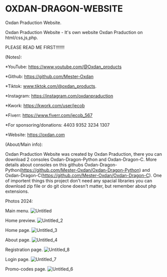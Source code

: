 # OXDAN-DRAGON-WEBSITE
Oxdan Praduction Website.

Oxdan Praduction Website - It's own website Oxdan Praduction on html/css,js,php.

PLEASE READ ME FIRST!!!!!!!

(Notes):

*YouTube: https://www.youtube.com/@Oxdan_products

*Github: https://github.com/Mester-Oxdan

*Tiktok: www.tiktok.com/@oxdan_products.

*Instagram: https://instagram.com/oxdanpraduction

*Kwork: https://kwork.com/user/jecob

*Fiverr: https://www.fiverr.com/jecob_567

*For sponsoring/donations: 4403 9352 3234 1307

*Website: https://oxdan.com

(About/Main info):

Oxdan Praduction Website was created by Oxdan Praduction, there you can download 2 consoles Oxdan-Dragon-Python and Oxdan-Dragon-C. More details about consoles on this githubs Oxdan-Dragon-Python(https://github.com/Mester-Oxdan/Oxdan-Dragon-Python) and Oxdan-Dragon-C(https://github.com/Mester-Oxdan/Oxdan-Dragon-C). One of importent things this project don't need any spacial libraries you can download zip file or do git clone doesn't matter, but remember about php extensions.

Photos 2024:

Main menu.
![Untitled](https://github.com/Mester-Oxdan/OXDAN-DRAGON-WEBSITE/assets/106891875/c7930e92-7a0c-45d3-82a0-49678d349b44)

Home preview.
![Untitled_2](https://github.com/Mester-Oxdan/OXDAN-DRAGON-WEBSITE/assets/106891875/27adf23f-866b-4e5c-8591-fe472c1ba12b)

Home page.
![Untitled_3](https://github.com/Mester-Oxdan/OXDAN-DRAGON-WEBSITE/assets/106891875/0a460f43-f8af-4c9c-bc8e-29ff900ba986)

About page.
![Untitled_4](https://github.com/Mester-Oxdan/OXDAN-DRAGON-WEBSITE/assets/106891875/ae7b23d7-a05b-423a-9185-0ef89b02a224)

Registration page.
![Untitled_8](https://github.com/Mester-Oxdan/OXDAN-DRAGON-WEBSITE/assets/106891875/f4541eac-8702-4df0-82f2-d4762b15896f)

Login page.
![Untitled_7](https://github.com/Mester-Oxdan/OXDAN-DRAGON-WEBSITE/assets/106891875/ba2a7ffc-38c9-48b2-85d1-262b3a59abd4)

Promo-codes page.
![Untitled_6](https://github.com/Mester-Oxdan/OXDAN-DRAGON-WEBSITE/assets/106891875/5b4828d4-bb75-4218-9e18-268c53126adb)
